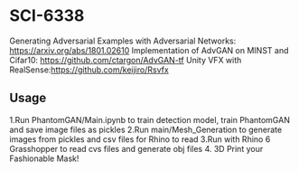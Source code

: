 # SCI-6338

Generating Adversarial Examples with Adversarial Networks: https://arxiv.org/abs/1801.02610
Implementation of AdvGAN on MINST and Cifar10: https://github.com/ctargon/AdvGAN-tf
Unity VFX with RealSense:https://github.com/keijiro/Rsvfx

## Usage
1.Run PhantomGAN/Main.ipynb to train detection model, train PhantomGAN and save image files as pickles
2.Run main/Mesh_Generation to generate images from pickles and csv files for Rhino to read
3.Run with Rhino 6 Grasshopper to read cvs files and generate obj files
4. 3D Print your Fashionable Mask!
